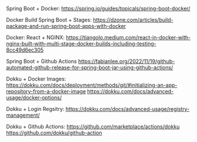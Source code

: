 Spring Boot + Docker:
https://spring.io/guides/topicals/spring-boot-docker/

Docker Build Spring Boot + Stages:
https://dzone.com/articles/build-package-and-run-spring-boot-apps-with-docker

Docker: React + NGINX:
https://tiangolo.medium.com/react-in-docker-with-nginx-built-with-multi-stage-docker-builds-including-testing-8cc49d6ec305

Spring Boot + Github Actions
https://fabianlee.org/2022/11/19/github-automated-github-release-for-spring-boot-jar-using-github-actions/

Dokku + Docker Images:
https://dokku.com/docs/deployment/methods/git/#initializing-an-app-repository-from-a-docker-image
https://dokku.com/docs/advanced-usage/docker-options/

Dokku + Login Regsitry:
https://dokku.com/docs/advanced-usage/registry-management/

Dokku + Github Actions:
https://github.com/marketplace/actions/dokku
https://github.com/dokku/github-action



